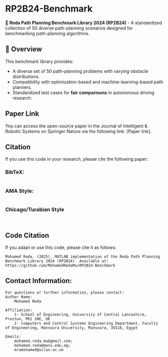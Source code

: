 
# RP2B24-Benchmark
🚀 **Reda Path Planning Benchmark Library 2024 (RP2B24)** - A standardized collection of 50 diverse path-planning scenarios designed for benchmarking path-planning algorithms.

## 📌 Overview
This benchmark library provides:
- A diverse set of 50 path-planning problems with varying obstacle distributions.
- Compatibility with optimization-based and machine-learning-based path planners.
- Standardized test cases for **fair comparisons** in autonomous driving research.

## Paper Link

You can access the open-source paper in the Journal of Intelligent & Robotic Systems on Springer Nature via the following link: [Paper link].



## Citation

If you use this code in your research, please cite the following paper:

### BibTeX:
```bibtex

```

 ### AMA Style:
 ``` AMA Style

```

 ### Chicago/Turabian Style
 ``` Chicago/Turabian Style


```

   
## Code Citation
If you adapt or use this code, please cite it as follows:
```
Mohamed Reda. (2025). MATLAB implementation of the Reda Path Planning Benchmark Library 2024 (RP2B24). Available at: https://github.com/MohamedRedaMu/RP2B24-Benchmark
```



## Contact Information:

    For questions or further information, please contact:
    Author Name:
        Mohamed Reda

    Affiliation:
        1- School of Engineering, University of Central Lancashire, Preston, PR1 2HE, UK
        2- Computers and Control Systems Engineering Department, Faculty of Engineering, Mansoura University, Mansoura, 35516, Egypt

    Emails:
        mohamed.reda.mu@gmail.com;
        mohamed.reda@mans.edu.eg;
        mramohamed@uclan.ac.uk

